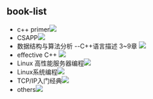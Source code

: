 ## book-list

- c++ primer![](http://progressed.io/bar/85)
- CSAPP![](http://progressed.io/bar/70)
- 数据结构与算法分析  --C++语言描述 3~9章 ![](http://progressed.io/bar/100)
- effective C++ ![](http://progressed.io/bar/30)
- Linux 高性能服务器编程![](http://progressed.io/bar/60)
- Linux系统编程![](http://progressed.io/bar/1)
- TCP/IP入门经典![](http://progressed.io/bar/100)
- others![](http://progressed.io/bar/100)

